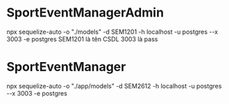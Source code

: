 # SportEventManagerAdmin

npx sequelize-auto -o "./models" -d SEM1201 -h localhost -u postgres --x 3003 -e postgres
SEM1201 là tên CSDL
3003 là pass

# SportEventManager
npx sequelize-auto -o "./app/models" -d SEM2612 -h localhost -u postgres --x 3003 -e postgres